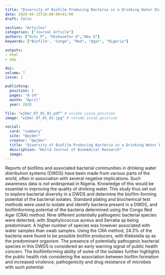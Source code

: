 ```yaml
---
title: "Diversity of Biofilm Producing Bacteria in a Drinking Water Distribution System in a Suburban Community in South South Nigeria"
date: 2020-04-15T10:00:00+01:00
draft: false

section: "Articles"
categories: ["Journal Article"]
authors: ["Ochi P", "Otokunefor K","Abu G"]
keywords: ["Biofilm', 'Congo", "Red", "Agar", "Nigeria"]

outputs: 
- html
- amp

doi:
volume: 7
issue: 1

publishing:
  position: 2
  pages: "8-14"
  month: "April"
  year: 2020

file: "wjbmr_07_01_02.pdf" # volume_issue_position
image: "wjbmr_07_01_02.jpg" # volume_issue_position

social:
  card: "summary"
  site: "@wjbmr"
  creator: "@wjbmr"
  title: "Diversity of Biofilm Producing Bacteria in a Drinking Water Distribution System in a Suburban Community in South South Nigeria"
  description: "World Journal of Biomedical Research"
  image:
---
```

Reports of biofilms and associated bacterial communities in drinking water distribution systems (DWDS) have been made from various parts of the world, often in association with several negative implications. Such awareness data is not widespread in Nigeria. Knowledge of this would be essential in improving the quality of drinking water. This study thus set out to explore bacterial diversity in a DWDS and determine the biofilm-forming potential of the bacterial isolates. Standard plating and biochemical test methods were used to isolate and identify bacteria present in a DWDS, and biofilmforming potential of the bacteria determined using the Congo Red Agar (CRA) method. Nine different potentially pathogenic bacterial species were detected, with Staphylococcus aureus and Serratia sp being predominant. A higher number of species was however associated with water samples than swab samples. Using the CRA method, 24.3% of the bacteria were found to be possible biofilm producers, with Klebsiella sp as the predominant organism. The presence of potentially pathogenic bacterial species in this DWDS is considered an early warning signal of public health concern. The biofilmforming ability of some of the isolates further highlights the public health risk considering the association between biofilm formation and increased virulence, pathogenicity and drug resistance of microbes with such potential.
